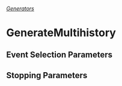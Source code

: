 ###### [Generators](README.md)

# GenerateMultihistory

## Event Selection Parameters

## Stopping Parameters
